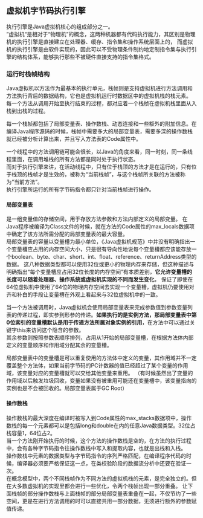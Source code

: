 ## 虚拟机字节码执行引擎

执行引擎是Java虚拟机核心的组成部分之一。  
”虚拟机“是相对于“物理机”的概念，这两种机器都有代码执行能力，其区别是物理机的执行引擎是直接建立在处理器、缓存、指令集和操作系统层面上的，
而虚拟机的执行引擎是由软件实现的，因此可以不受物理条件制约地定制指令集与执行引擎的结构体系，能够执行那些不被硬件直接支持的指令集格式。

### 运行时栈帧结构

Java虚拟机以方法作为最基本的执行单元，栈帧则是支持虚拟机进行方法调用和方法执行背后的数据结构，它也是虚拟机运行时数据区中的虚拟机栈的栈元素。
每一个方法从调用开始至执行结束的过程，都对应着一个栈桢在虚拟机栈里面从入栈到出栈的过程。

每一个栈帧都包括了局部变量表、操作数栈、动态连接和一些额外的附加信息。在编译Java程序源码的时候，栈帧中需要多大的局部变量表，需要多深的操作数栈就已经被分析计算出来，并且写入方法表的Code属性中。

一个线程中的方法调用链可能会很长，以Java的角度来看，同一时刻，同一条线程里面，在调用堆栈的所有方法都是同时处于执行状态。  
而对于执行引擎来讲，在活动线程中，只有位于栈顶的方法才是在运行的，只有位于栈顶的栈帧才是生效的，被称为“当前栈帧”，与这个栈帧所关联的方法被称为“当前方法”。  
执行引擎所运行的所有字节码指令都只针对当前栈帧进行操作。

#### 局部变量表

是一组变量值的存储空间，用于存放方法参数和方法内部定义的局部变量。
在Java程序被编译为Class文件的时候，就在方法的Code属性的max_locals数据项中确定了该方法所需分配的局部变量表的最大容量。  
局部变量表的容量以变量槽为最小单位，《Java虚拟机规范》中并没有明确指出一个变量槽应占用的内存空间大小，只是很有导向性地说每个变量槽都应该能存放一个boolean、byte、char、short、int、float、reference、returnAddress类型的数据。
这八种数据类型都可以使用32位或更小的物理内存来存储，但这种描述与明确指出“每个变量槽应占用32位长度的内存空间”有本质差别，**它允许变量槽的长度可以随着处理器、操作系统或虚拟机实现的不同而发生变化**，
保证了即使在64位虚拟机中使用了64位的物理内存空间去实现一个变量槽，虚拟机仍要使用对齐和补白的手段让变量槽在外观上看起来与32位虚拟机中的一致。

当一个方法被调用时，Java虚拟机会使用局部变量表来完成参数值到参数变量列表的传递过程，即实参到形参的传递。**如果执行的是实例方法，那局部变量表中第0位索引的变量槽默认是用于传递方法所属对象实例的引用**，在方法中可以通过关键字this来访问这个隐含的参数。  
其余参数则按照参数表顺序排列，占用从1开始的局部变量槽，在根据方法体内部定义的变量顺序和作用域分配其余的变量槽。

局部变量表中的变量槽是可以重复使用的方法体中定义的变量，其作用域并不一定覆盖整个方法体，如果当前字节码的PC计数器的值已经超过了某个变量的作用域，该变量对应的变量槽就可以交给其他变量来重用。
（有时候虽然出了变量的作用域以后触发垃圾回收，变量如果没有被重用可能还在变量槽中，该变量指向的实例也是不会被回收的。局部变量表属于GC Root）

#### 操作数栈

操作数栈的最大深度在编译时被写入到Code属性的max_stacks数据项中，操作数栈的每一个元素都可以是包括long和double在内的任意Java数据类型。32位占栈容量1，64位占2。  
当一个方法刚开始执行的时候，这个方法的操作数栈是空的，在方法的执行过程中，会有各种字节码指令往操作数栈中写入和提取内容，也就是出栈和入栈。  
操作数栈中元素的数据类型与字节码指令的序列严格匹配，在编译程序代码的时候，编译器必须要严格保证这一点，在类校验阶段的数据流分析中还要在验证一次。  
在概念模型中，两个不同栈帧作为不同方法的虚拟机栈的元素，是完全独立的。但在大多数虚拟机的实现里都会进行一些优化，令两个栈帧出现一部分重叠。
让下面栈帧的部分操作数栈与上面栈帧的部分局部变量表重叠在一起，不仅节约了一些空间，更是在进行方法调用的时可以直接共用一部分数据，无须进行额外的参数赋值传递。

